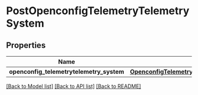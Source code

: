 # PostOpenconfigTelemetryTelemetrySystem

## Properties
Name | Type | Description | Notes
------------ | ------------- | ------------- | -------------
**openconfig_telemetrytelemetry_system** | [**OpenconfigTelemetryTelemetrySystemOpenconfigtelemetrytelemetrysystem**](OpenconfigTelemetryTelemetrySystemOpenconfigtelemetrytelemetrysystem.md) |  | [optional] 

[[Back to Model list]](../README.md#documentation-for-models) [[Back to API list]](../README.md#documentation-for-api-endpoints) [[Back to README]](../README.md)


